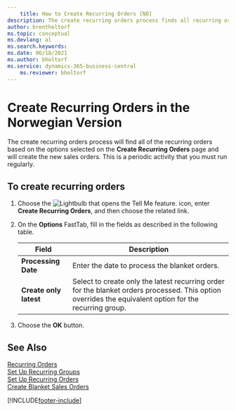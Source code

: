 ```yaml
---
    title: How to Create Recurring Orders [NO]
description: The create recurring orders process finds all recurring orders based on the options selected on the Create Recurring Orders page.
author: brentholtorf
ms.topic: conceptual
ms.devlang: al
ms.search.keywords:
ms.date: 06/18/2021
ms.author: bholtorf
ms.service: dynamics-365-business-central
    ms.reviewer: bholtorf
---
```

# Create Recurring Orders in the Norwegian Version
The create recurring orders process will find all of the recurring orders based on the options selected on the **Create Recurring Orders** page and will create the new sales orders. This is a periodic activity that you must run regularly.  

## To create recurring orders  

1.  Choose the ![Lightbulb that opens the Tell Me feature.](../../media/ui-search/search_small.png "Tell me what you want to do") icon, enter **Create Recurring Orders**, and then choose the related link.  
2.  On the **Options** FastTab, fill in the fields as described in the following table.  

    |Field|Description|  
    |---------------------------------|---------------------------------------|  
    |**Processing Date**|Enter the date to process the blanket orders.|  
    |**Create only latest**|Select to create only the latest recurring order for the blanket orders processed. This option overrides the equivalent option for the recurring group.|  

3.  Choose the **OK** button.  

## See Also  
 [Recurring Orders](recurring-orders.md)   
 [Set Up Recurring Groups](how-to-set-up-recurring-groups.md)   
 [Set Up Recurring Orders](how-to-set-up-recurring-orders.md)   
 [Create Blanket Sales Orders](../../sales-how-to-create-blanket-sales-orders.md)


[!INCLUDE[footer-include](../../includes/footer-banner.md)]